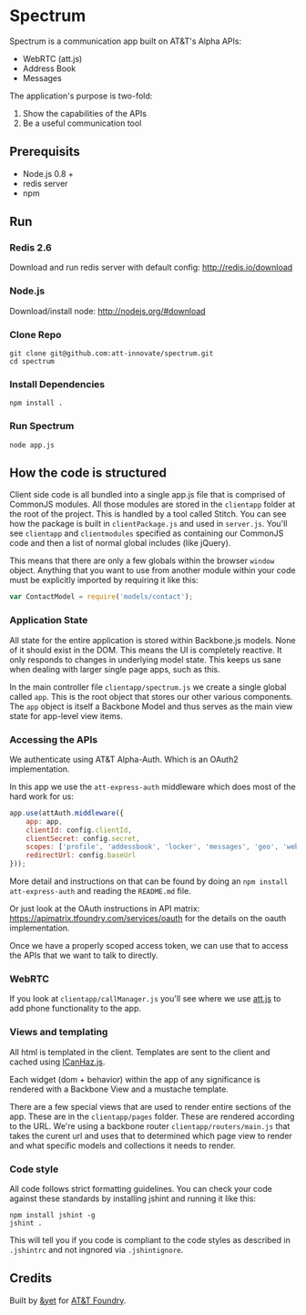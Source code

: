 # Spectrum

Spectrum is a communication app built on AT&T's Alpha APIs:
- WebRTC (att.js)
- Address Book
- Messages

The application's purpose is two-fold:

1. Show the capabilities of the APIs
2. Be a useful communication tool

## Prerequisits

- Node.js 0.8 + 
- redis server
- npm

## Run

### Redis 2.6
Download and run redis server with default config: http://redis.io/download

### Node.js
Download/install node: http://nodejs.org/#download

### Clone Repo
```
git clone git@github.com:att-innovate/spectrum.git
cd spectrum
```

### Install Dependencies
```
npm install .
```

### Run Spectrum
```
node app.js
```



## How the code is structured

Client side code is all bundled into a single app.js file that is comprised of CommonJS modules. All those modules are stored in the `clientapp` folder at the root of the project. This is handled by a tool called Stitch. You can see how the package is built in `clientPackage.js` and used in `server.js`. You'll see `clientapp` and `clientmodules` specified as containing our CommonJS code and then a list of normal global includes (like jQuery).

This means that there are only a few globals within the browser `window` object. Anything that you want to use from another module within your code must be explicitly imported by requiring it like this:

```javascript
var ContactModel = require('models/contact');
```

### Application State
All state for the entire application is stored within Backbone.js models. None of it should exist in the DOM. This means the UI is completely reactive. It only responds to changes in underlying model state. This keeps us sane when dealing with larger single page apps, such as this.

In the main controller file `clientapp/spectrum.js` we create a single global called `app`. This is the root object that stores our other various components. The `app` object is itself a Backbone Model and thus serves as the main view state for app-level view items.


### Accessing the APIs
We authenticate using AT&T Alpha-Auth. Which is an OAuth2 implementation. 

In this app we use the `att-express-auth` middleware which does most of the hard work for us:

```js
app.use(attAuth.middleware({
    app: app,
    clientId: config.clientId,
    clientSecret: config.secret,
    scopes: ['profile', 'addessbook', 'locker', 'messages', 'geo', 'webrtc'],
    redirectUrl: config.baseUrl
}));
```

More detail and instructions on that can be found by doing an `npm install att-express-auth` and reading the `README.md` file.

Or just look at the OAuth instructions in API matrix: https://apimatrix.tfoundry.com/services/oauth for the details on the oauth implementation.

Once we have a properly scoped access token, we can use that to access the APIs that we want to talk to directly.

### WebRTC
If you look at `clientapp/callManager.js` you'll see where we use [att.js](https://js.att.io) to add phone functionality to the app.

### Views and templating
All html is templated in the client. Templates are sent to the client and cached using [ICanHaz.js](http://icanhazjs.com). 

Each widget (dom + behavior) within the app of any significance is rendered with a Backbone View and a mustache template. 

There are a few special views that are used to render entire sections of the app. These are in the `clientapp/pages` folder. These are rendered according to the URL. We're using a backbone router `clientapp/routers/main.js` that takes the curent url and uses that to determined which page view to render and what specific models and collections it needs to render.


### Code style

All code follows strict formatting guidelines. You can check your code against these standards by installing jshint and running it like this:

```
npm install jshint -g
jshint .
```

This will tell you if you code is compliant to the code styles as described in `.jshintrc` and not ingnored via `.jshintignore`.

## Credits

Built by [&yet](http://andyet.com) for [AT&T Foundry](https://foundry.att.com/).
